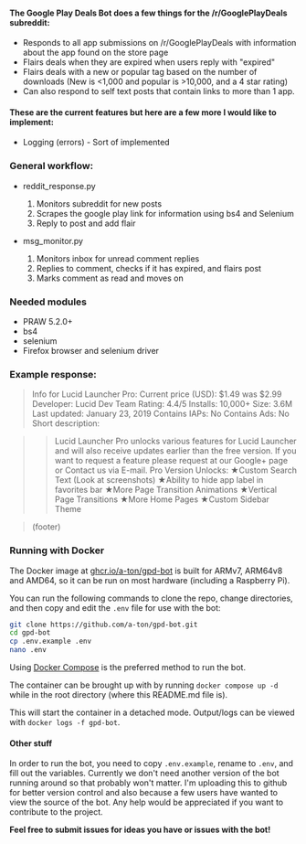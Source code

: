 #### The Google Play Deals Bot does a few things for the /r/GooglePlayDeals subreddit:

* Responds to all app submissions on /r/GooglePlayDeals with information about the app found on the store page
* Flairs deals when they are expired when users reply with "expired"
* Flairs deals with a new or popular tag based on the number of downloads (New is <1,000 and popular is >10,000, and a 4 star rating)
* Can also respond to self text posts that contain links to more than 1 app.

#### These are the current features but here are a few more I would like to implement:

* Logging (errors) - Sort of implemented

### General workflow:

* reddit_response.py
  1. Monitors subreddit for new posts
  2. Scrapes the google play link for information using bs4 and Selenium
  3. Reply to post and add flair

* msg_monitor.py
  1. Monitors inbox for unread comment replies
  2. Replies to comment, checks if it has expired, and flairs post
  3. Marks comment as read and moves on

### Needed modules

* PRAW 5.2.0+
* bs4
* selenium
* Firefox browser and selenium driver

### Example response:
>Info for Lucid Launcher Pro:
>Current price (USD): $1.49 was $2.99
>Developer: Lucid Dev Team
>Rating: 4.4/5
>Installs: 10,000+
>Size: 3.6M
>Last updated: January 23, 2019
>Contains IAPs: No
>Contains Ads: No
>Short description:

>>Lucid Launcher Pro unlocks various features for Lucid Launcher and will also receive updates earlier than the free version. If you want to request a feature please request at our Google+ page or Contact us via E-mail.
>>Pro Version Unlocks:
>>★Custom Search Text (Look at screenshots)
>>★Ability to hide app label in favorites bar
>>★More Page Transition Animations
>>★Vertical Page Transitions
>>★More Home Pages
>>★Custom Sidebar Theme

>(footer)

### Running with Docker

The Docker image at [ghcr.io/a-ton/gpd-bot](ghcr.io/a-ton/gpd-bot) is built for ARMv7, ARM64v8 and AMD64, so it can be run on most hardware (including a Raspberry Pi).

You can run the following commands to clone the repo, change directories, and then copy and edit the `.env` file for use with the bot:
```bash
git clone https://github.com/a-ton/gpd-bot.git
cd gpd-bot
cp .env.example .env
nano .env

```

Using [Docker Compose](https://docs.docker.com/compose/) is the preferred method to run the bot.

The container can be brought up with by running `docker compose up -d` while in the root directory (where this README.md file is).

This will start the container in a detached mode. Output/logs can be viewed with `docker logs -f gpd-bot`.

#### Other stuff

In order to run the bot, you need to copy `.env.example`, rename to `.env`, and fill out the variables. Currently we don't need another version of the bot running around so that probably won't matter. I'm uploading this to github for better version control and also because a few users have wanted to view the source of the bot. Any help would be appreciated if you want to contribute to the project.

**Feel free to submit issues for ideas you have or issues with the bot!**
